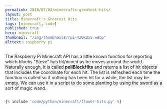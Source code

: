 ```yaml
---
permalink: 2018/07/03/minecrafts-greatest-hits/
layout: post
title: Minecraft's Greatest Hits
tags: [minecraft, code]
published: true
hero: minecraft
thumbnail: "/img/thumbnails/rpi-420x255.webp"
alttext: raspberry pi
---
```


The Raspberry Pi Minecraft API has a little known function for reporting which blocks "Steve" has hit/mined
as he moves around the world. Naturally enough, it is called **pollBlockHits** and returns a list of hit objects
that includes the coordinate for each hit. The list is refreshed each time the function is called so if nothing
has been hit for a while, the list may be empty. We can use it in a script to do some planting by using the sword
as a sort of magic wand.

```python

{% include 'code/python/minecraft/flower-hits.py' %}

```
